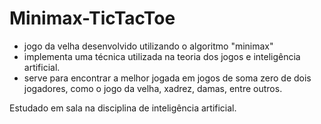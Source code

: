 # Minimax-TicTacToe

- jogo da velha desenvolvido utilizando o algoritmo "minimax"
- implementa uma técnica utilizada na teoria dos jogos e inteligência artificial. 
- serve para encontrar a melhor jogada em jogos de soma zero de dois jogadores, como o jogo da velha, xadrez, damas, entre outros.

Estudado em sala na disciplina de inteligência artificial.
